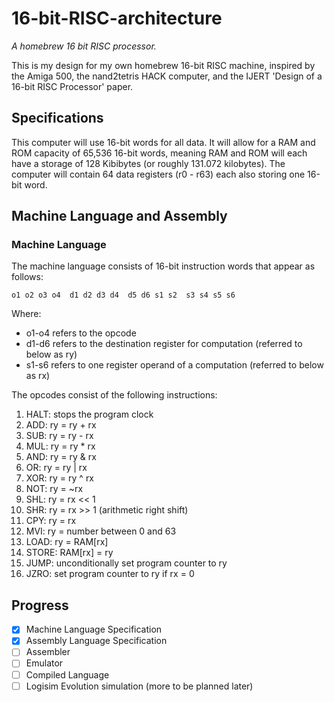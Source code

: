 # 16-bit-RISC-architecture
*A homebrew 16 bit RISC processor.*

This is my design for my own homebrew 16-bit RISC machine, inspired by the Amiga 500, the nand2tetris HACK computer,
and the IJERT 'Design of a 16-bit RISC Processor' paper.

## Specifications
This computer will use 16-bit words for all data. It will allow for a RAM and ROM capacity of 65,536 16-bit words, meaning RAM and ROM will each have a storage of 128 Kibibytes (or roughly 131.072 kilobytes).
The computer will contain 64 data registers (r0 - r63) each also storing one 16-bit word.

## Machine Language and Assembly
### Machine Language
The machine language consists of 16-bit instruction words that appear as follows:
```
o1 o2 o3 o4  d1 d2 d3 d4  d5 d6 s1 s2  s3 s4 s5 s6
```
Where:
- o1-o4 refers to the opcode
- d1-d6 refers to the destination register for computation (referred to below as ry)
- s1-s6 refers to one register operand of a computation (referred to below as rx)

The opcodes consist of the following instructions:
1) HALT: stops the program clock
2) ADD: ry = ry + rx
3) SUB: ry = ry - rx
4) MUL: ry = ry * rx
5) AND: ry = ry & rx
6) OR: ry = ry | rx
7) XOR: ry = ry ^ rx
8) NOT: ry = ~rx
9) SHL: ry = rx << 1
10) SHR: ry = rx >> 1 (arithmetic right shift) <!-- or should i use logical right shift? -->
11) CPY: ry = rx
12) MVI: ry = number between 0 and 63
13) LOAD: ry = RAM[rx]
14) STORE: RAM[rx] = ry
15) JUMP: unconditionally set program counter to ry <!-- may change because then im not using s1-s6 -->
16) JZRO: set program counter to ry if rx = 0

## Progress
- [x] Machine Language Specification
- [x] Assembly Language Specification
- [ ] Assembler
- [ ] Emulator
- [ ] Compiled Language
- [ ] Logisim Evolution simulation
(more to be planned later)
